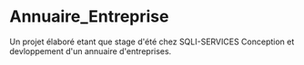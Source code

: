 # Annuaire_Entreprise
Un projet élaboré etant que stage d'été chez SQLI-SERVICES 
Conception et devloppement d'un annuaire d'entreprises. 
